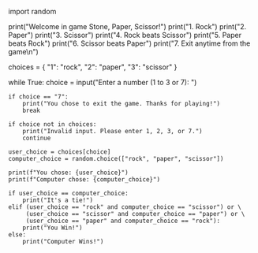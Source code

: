 import random

print("Welcome in game Stone, Paper, Scissor!")
print("1. Rock")
print("2. Paper")
print("3. Scissor")
print("4. Rock beats Scissor")
print("5. Paper beats Rock")
print("6. Scissor beats Paper")
print("7. Exit anytime from the game\n")

choices = {
    "1": "rock",
    "2": "paper",
    "3": "scissor"
}

while True:
    choice = input("Enter a number (1 to 3 or 7): ")

    if choice == "7":
        print("You chose to exit the game. Thanks for playing!")
        break

    if choice not in choices:
        print("Invalid input. Please enter 1, 2, 3, or 7.")
        continue

    user_choice = choices[choice]
    computer_choice = random.choice(["rock", "paper", "scissor"])

    print(f"You chose: {user_choice}")
    print(f"Computer chose: {computer_choice}")

    if user_choice == computer_choice:
        print("It's a tie!")
    elif (user_choice == "rock" and computer_choice == "scissor") or \
         (user_choice == "scissor" and computer_choice == "paper") or \
         (user_choice == "paper" and computer_choice == "rock"):
        print("You Win!")
    else:
        print("Computer Wins!")
